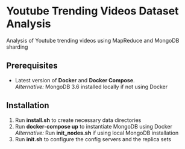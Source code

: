 # Youtube Trending Videos Dataset Analysis

Analysis of Youtube trending videos using MapReduce and MongoDB sharding
  
## Prerequisites
- Latest version of **Docker** and **Docker Compose**.  
  *Alternative:* MongoDB 3.6 installed locally if not using Docker

## Installation
1. Run **install.sh** to create necessary data directories
2. Run **docker-compose up** to instantiate MongoDB using Docker  
   *Alternative:* Run **init_nodes.sh** if using local MongoDB installation
3. Run **init.sh** to configure the config servers and the replica sets
